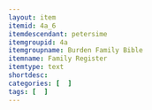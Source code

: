 ```yaml
---
layout: item
itemid: 4a_6
itemdescendant: petersime
itemgroupid: 4a
itemgroupname: Burden Family Bible
itemname: Family Register
itemtype: text
shortdesc: 
categories: [  ]
tags: [  ]
---
```







